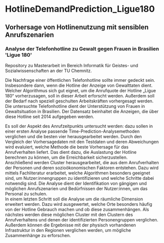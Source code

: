 # HotlineDemandPrediction_Ligue180
## Vorhersage von Hotlinenutzung mit sensiblen Anrufszenarien
### Analyse der Telefonhotline zu Gewalt gegen Frauen in Brasilien 'Ligue 180'
  
Repository zu Masterarbeit im Bereich Informatik für Geistes- und Sozialwissenschaften an der TU Chemnitz.  
  
Die Nachfrage einer öffentlichen Telefonhotline sollte immer gedeckt sein. Insbesondere dann, wenn die Hotline der Anzeige von Gewalttaten dient. Welcher Algorithmus sich gut eignet, um die Anrufquote der Hotline „Ligue 180“ vorherzusagen, soll in dieser Arbeit erforscht werden. Außerdem soll der Bedarf nach speziell geschulten Arbeitskräften vorhergesagt werden. Die untersuchte Telefonhotline dient der Unterstützung von Frauen in Gewaltsituation in Brasilien. Der Datensatz beinhaltet die Anzeigen, die über diese Hotline seit 2014 aufgegeben werden.  

Es soll der Aspekt des Anrufzeitpunkts untersucht werden: dazu sollen in einer ersten Analyse passende Time-Prediction-Analysemethoden verglichen und die besten vier herausgearbeitet werden. Durch den Vergleich der Vorhersagedaten mit den Testdaten und deren Abweichungen wird evaluiert, welche Methode die beste Vorhersage für das Anrufverhalten liefert. Das dient dazu, die Auslastung der Hotline berechnen zu können, um die Erreichbarkeit sicherzustellen.  
Anschließend werden Cluster herausgearbeitet, die aus dem Anrufverhalten der Personen und deren sozioökonomischen Faktoren entstehen. Dazu wird mittels Fachliteratur erarbeitet, welche Algorithmen besonders geeignet sind, um Nutzer:innengruppen zu identifizieren und welche Schritte dabei notwendig sind. Die Analyse dient der Identifikation von gängigen und möglichen Anrufszenarien und Bedürfnissen der Nutzer:innen, um das Personal zu schulen.  
In einem letzten Schritt soll die Analyse um die räumliche Dimension erweitert werden. Dazu wird ausgewertet, welche Orte besonders häufig von der Hotline Gebrauch machen und ob diese zusammenhängen. Als nächstes werden diese möglichen Cluster mit den Clustern des Anrufverhaltens und denen der identifizierten Personengruppen verglichen. Außerdem können die Ergebnisse mit der physisch vorhandenen Infrastruktur in den Regionen verglichen werden, um mögliche Zusammenhänge zu erforschen. 
